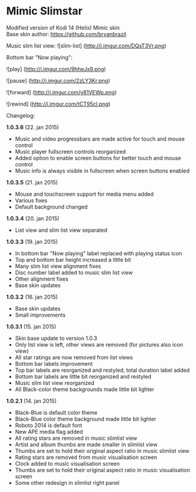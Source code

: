 # Mimic Slimstar
Modified version of Kodi 14 (Helix) Mimic skin<br />
Base skin author: https://github.com/bryanbrazil

Music slim list view:
![slim-list] (http://i.imgur.com/DQsT3Vr.png)

Bottom bar "Now playing":

![play] (http://i.imgur.com/9hheJx9.png)

![pause] (http://i.imgur.com/2zLY3Kr.png)

![forward] (http://i.imgur.com/y81VEWp.png)

![rewind] (http://i.imgur.com/tCT95cl.png)


Changelog:

**1.0.3.6** (22. jan 2015)
- Music and video progressbars are made active for touch and mouse control
- Music player fullscreen controls reorganized
- Added option to enable screen buttons for better touch and mouse control
- Music info is always visible in fullscreen when screen buttons enabled

**1.0.3.5** (21. jan 2015)
- Mouse and touchscreen support for media menu added
- Various fixes
- Default background changed

**1.0.3.4** (20. jan 2015)
- List view and slim list view separated

**1.0.3.3** (19. jan 2015)
- In bottom bar "Now playing" label replaced with playing status icon
- Top and bottom bar height increased a little bit
- Many slim list view alignment fixes
- Disc number label added to music slim list view
- Other alignment fixes
- Base skin updates

**1.0.3.2** (16. jan 2015)
- Base skin updates
- Small improvements

**1.0.3.1** (15. jan 2015)
- Skin base update to version 1.0.3
- Only list view is left, other views are removed (for pictures also icon view)
- All star ratings are now removed from list views
- Bottom bar labels improvement
- Top bar labels are reorganized and restyled, total duration label added
- Bottom bar labels are little bit reorganized and restyled
- Music slim list view reorganized
- All Black-color theme backgrounds made little bit lighter

**1.0.2.1** (14. jan 2015)
- Black-Blue is default color theme
- Black-Blue color theme background made little bit lighter
- Roboto 2014 is default font
- New APE media flag added
- All rating stars are removed in music slimlist view
- Artist and album thumbs are made smaller in slimlist view 
- Thumbs are set to hold their original aspect ratio in music slimlist view
- Rating stars are removed from music visualisation screen
- Clock added to music visualisation screen
- Thumbs are set to hold their original aspect ratio in music visualisation screen
- Some other redesign in slimlist right panel